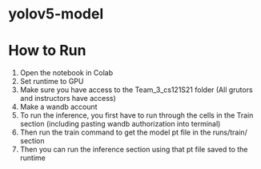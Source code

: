 # yolov5-model

# How to Run
1. Open the notebook in Colab
2. Set runtime to GPU
3. Make sure you have access to the Team_3_cs121S21 folder (All grutors and instructors have access)
4. Make a wandb account
5. To run the inference, you first have to run through the cells in the Train section (including pasting wandb authorization into terminal)
6. Then run the train command to get the model pt file in the runs/train/ section
7. Then you can run the inference section using that pt file saved to the runtime
